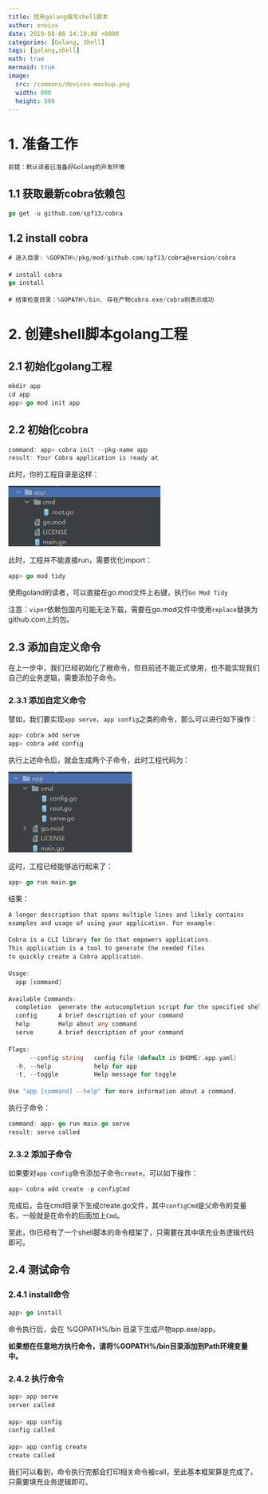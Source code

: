 ```yaml
---
title: 使用golang编写shell脚本
author: oneisx
date: 2019-08-08 14:10:00 +0800
categories: [Golang, Shell]
tags: [golang,shell]
math: true
mermaid: true
image:
  src: /commons/devices-mockup.png
  width: 800
  height: 500
---
```


# 1. 准备工作

`前提：默认读者已准备好Golang的开发环境`

## 1.1 获取最新cobra依赖包

```go
go get -u github.com/spf13/cobra
```

## 1.2 install cobra

```go
# 进入目录: %GOPATH%/pkg/mod/github.com/spf13/cobra@version/cobra

# install cobra
go install

# 结束检查目录：%GOPATH%/bin, 存在产物cobra.exe/cobra则表示成功
```



# 2. 创建shell脚本golang工程

## 2.1 初始化golang工程

```go
mkdir app
cd app
app> go mod init app
```

## 2.2 初始化cobra

```go
command: app> cobra init --pkg-name app
result: Your Cobra application is ready at
```

此时，你的工程目录是这样：

![image-20211205111417872](../resources/使用golang编写shell脚本/image-20211205111417872.png)

此时，工程并不能直接run，需要优化import：

```go
app> go mod tidy
```

使用goland的读者，可以直接在go.mod文件上右键，执行`Go Mod Tidy`

注意：`viper`依赖包国内可能无法下载，需要在go.mod文件中使用`replace`替换为github.com上的包。

## 2.3 添加自定义命令

在上一步中，我们已经初始化了根命令，但目前还不能正式使用，也不能实现我们自己的业务逻辑，需要添加子命令。

### 2.3.1 添加自定义命令

譬如，我们要实现`app serve`、`app config`之类的命令，那么可以进行如下操作：

```go
app> cobra add serve
app> cobra add config
```

执行上述命令后，就会生成两个子命令，此时工程代码为：

![image-20211205113429058](../resources/使用golang编写shell脚本/image-20211205113429058.png)

这时，工程已经能够运行起来了：

```go
app> go run main.go
```

结果：

```go
A longer description that spans multiple lines and likely contains
examples and usage of using your application. For example:

Cobra is a CLI library for Go that empowers applications.
This application is a tool to generate the needed files
to quickly create a Cobra application.

Usage:
  app [command]

Available Commands:
  completion  generate the autocompletion script for the specified shell
  config      A brief description of your command
  help        Help about any command
  serve       A brief description of your command

Flags:
      --config string   config file (default is $HOME/.app.yaml)
  -h, --help            help for app
  -t, --toggle          Help message for toggle

Use "app [command] --help" for more information about a command.
```

执行子命令：

```go
command: app> go run main.go serve
result: serve called
```

### 2.3.2 添加子命令

如果要对`app config`命令添加子命令`create`，可以如下操作：

```go
app> cobra add create -p configCmd
```

完成后，会在cmd目录下生成create.go文件，其中`configCmd`是父命令的变量名，一般就是在命令的后面加上`Cmd`。

至此，你已经有了一个shell脚本的命令框架了，只需要在其中填充业务逻辑代码即可。

## 2.4 测试命令

### 2.4.1 install命令

```go
app> go install
```

命令执行后，会在 %GOPATH%/bin 目录下生成产物app.exe/app。

**如果想在任意地方执行命令，请将%GOPATH%/bin目录添加到Path环境变量中。**

### 2.4.2 执行命令

```go
app> app serve
server called

app> app config
config called

app> app config create
create called
```

我们可以看到，命令执行完都会打印相关命令被call，至此基本框架算是完成了，只需要填充业务逻辑即可。

